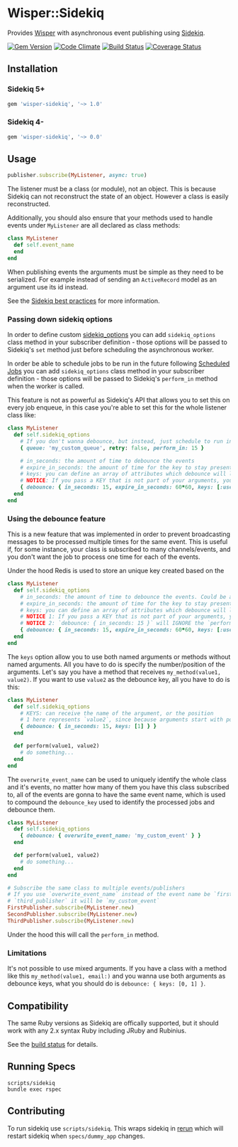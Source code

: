 # Wisper::Sidekiq

Provides [Wisper](https://github.com/krisleech/wisper) with asynchronous event
publishing using [Sidekiq](https://github.com/mperham/sidekiq).

[![Gem Version](https://badge.fury.io/rb/wisper-sidekiq.png)](http://badge.fury.io/rb/wisper-sidekiq)
[![Code Climate](https://codeclimate.com/github/krisleech/wisper-sidekiq.png)](https://codeclimate.com/github/krisleech/wisper-sidekiq)
[![Build Status](https://travis-ci.org/krisleech/wisper-sidekiq.png?branch=master)](https://travis-ci.org/krisleech/wisper-sidekiq)
[![Coverage Status](https://coveralls.io/repos/krisleech/wisper-sidekiq/badge.png?branch=master)](https://coveralls.io/r/krisleech/wisper-sidekiq?branch=master)

## Installation

### Sidekiq 5+

```ruby
gem 'wisper-sidekiq', '~> 1.0'
```

### Sidekiq 4-

```ruby
gem 'wisper-sidekiq', '~> 0.0'
```

## Usage

```ruby
publisher.subscribe(MyListener, async: true)
```

The listener must be a class (or module), not an object. This is because Sidekiq
can not reconstruct the state of an object. However a class is easily reconstructed.

Additionally, you should also ensure that your methods used to handle events under `MyListener` are all declared as class methods:

```ruby
class MyListener
  def self.event_name
  end
end
```

When publishing events the arguments must be simple as they need to be
serialized. For example instead of sending an `ActiveRecord` model as an argument
use its id instead.

See the [Sidekiq best practices](https://github.com/mperham/sidekiq/wiki/Best-Practices)
for more information.

### Passing down sidekiq options

In order to define custom [sidekiq_options](https://github.com/mperham/sidekiq/wiki/Advanced-Options#workers) you can add `sidekiq_options` class method in your subscriber definition - those options will be passed to Sidekiq's `set` method just before scheduling the asynchronous worker.

In order be able to schedule jobs to be run in the future following [Scheduled Jobs](https://github.com/mperham/sidekiq/wiki/Scheduled-Jobs) you can add `sidekiq_options` class method in your subscriber definition - those options will be passed to Sidekiq's `perform_in` method when the worker is called.

This feature is not as powerful as Sidekiq's API that allows you to set this on every job enqueue, in this case you're able to set this for the whole listener class like:
```ruby
class MyListener
  def self.sidekiq_options
    # If you don't wanna debounce, but instead, just schedule to run in the future, use `perform_in` option
    { queue: 'my_custom_queue', retry: false, perform_in: 15 }

    # in_seconds: the amount of time to debounce the events
    # expire_in_seconds: the amount of time for the key to stay present on redis cache
    # keys: you can define an array of attributes which debounce will look for on arguments to create an unique key to identify the debouncing jobs
    # NOTICE: If you pass a KEY that is not part of your arguments, you may cause inconsistent debouncing
    { debounce: { in_seconds: 15, expire_in_seconds: 60*60, keys: [:user_id, :email] } }
  end
end
```

### Using the debounce feature

This is a new feature that was implemented in order to prevent broadcasting messages to be processed multiple times
for the same event. This is useful if, for some instance, your class is subscribed to many channels/events, and you don't
want the job to process one time for each of the events.

Under the hood Redis is used to store an unique key created based on the

```ruby
class MyListener
  def self.sidekiq_options
    # in_seconds: the amount of time to debounce the events. Could be a Proc (resulting in a String or Integer) or directly an integer/string.
    # expire_in_seconds: the amount of time for the key to stay present on redis cache
    # keys: you can define an array of attributes which debounce will look for on arguments to create an unique key to identify the debouncing jobs
    # NOTICE 1: If you pass a KEY that is not part of your arguments, you may cause inconsistent debouncing
    # NOTICE 2: `debounce: { in_seconds: 15 }` will IGNORE the `perform_in` argument
    { debounce: { in_seconds: 15, expire_in_seconds: 60*60, keys: [:user_id, :email] } }
  end
end
```

The `keys` option allow you to use both named arguments or methods without named arguments.
All you have to do is specify the number/position of the arguments.
Let's say you have a method that receives `my_method(value1, value2)`.
If you want to use `value2` as the debounce key, all you have to do is this:

```ruby
class MyListener
  def self.sidekiq_options
    # KEYS: can receive the name of the argument, or the position
    # 1 here represents `value2`, since because arguments start with position 0
    { debounce: { in_seconds: 15, keys: [1] } }
  end

  def perform(value1, value2)
    # do something...
  end
end
```

The `overwrite_event_name` can be used to uniquely identify the whole class and it's events, no matter how many of
them you have this class subscribed to, all of the events are gonna to have the same event name, which is used to
compound the `debounce_key` used to identify the processed jobs and debounce them.

```ruby
class MyListener
  def self.sidekiq_options
    { debounce: { overwrite_event_name: 'my_custom_event' } }
  end

  def perform(value1, value2)
    # do something...
  end
end

# Subscribe the same class to multiple events/publishers
# If you use `overwrite_event_name` instead of the event name be `first_publisher`, `second_publisher`,
# `third_publisher` it will be `my_custom_event`
FirstPublisher.subscribe(MyListener.new)
SecondPublisher.subscribe(MyListener.new)
ThirdPublisher.subscribe(MyListener.new)
```

Under the hood this will call the `perform_in` method.

### Limitations

It's not possible to use mixed arguments.
If you have a class with a method like this `my_method(value1, email:)` and you wanna use both arguments
as debounce keys, what you should do is `debounce: { keys: [0, 1] }`.

## Compatibility

The same Ruby versions as Sidekiq are offically supported, but it should work
with any 2.x syntax Ruby including JRuby and Rubinius.

See the [build status](https://travis-ci.org/krisleech/wisper-sidekiq) for details.

## Running Specs

```
scripts/sidekiq
bundle exec rspec
```

## Contributing

To run sidekiq use `scripts/sidekiq`. This wraps sidekiq in [rerun](https://github.com/alexch/rerun)
which will restart sidekiq when `specs/dummy_app` changes.
